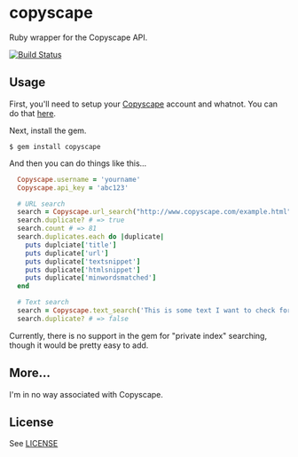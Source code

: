 copyscape
=========

Ruby wrapper for the Copyscape API.

[![Build Status](https://travis-ci.org/bvandenbos/copyscape-rb.svg)](https://travis-ci.org/bvandenbos/copyscape-rb)


Usage
-----

First, you'll need to setup your [Copyscape](http://www.copyscape.com/) account and whatnot.  You can do
that [here](http://www.copyscape.com/signup.php?pro=1&o=f).

Next, install the gem.

    $ gem install copyscape

And then you can do things like this...

```ruby
  Copyscape.username = 'yourname'
  Copyscape.api_key = 'abc123'

  # URL search
  search = Copyscape.url_search("http://www.copyscape.com/example.html")
  search.duplicate? # => true
  search.count # => 81
  search.duplicates.each do |duplicate|
    puts duplciate['title']
    puts duplicate['url']
    puts duplicate['textsnippet']
    puts duplicate['htmlsnippet']
    puts duplicate['minwordsmatched']
  end

  # Text search
  search = Copyscape.text_search('This is some text I want to check for plagurism')
  search.duplicate? # => false
```

Currently, there is no support in the gem for "private index" searching, though
it would be pretty easy to add.


More...
-------

I'm in no way associated with Copyscape.


License
-------

See [LICENSE](LICENSE)
